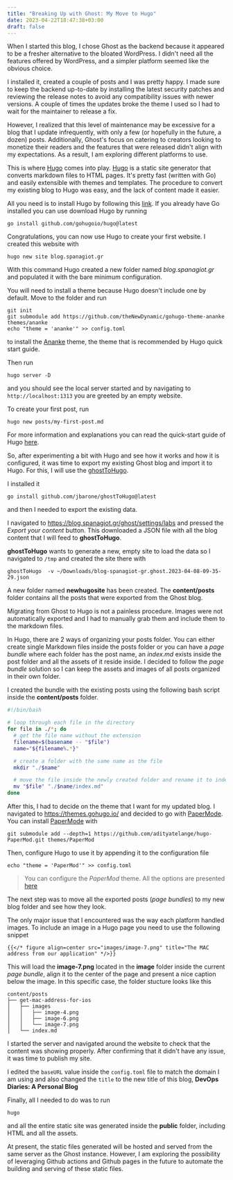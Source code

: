 ```yaml
---
title: "Breaking Up with Ghost: My Move to Hugo"
date: 2023-04-22T18:47:38+03:00
draft: false
---
```


When I started this blog, I chose Ghost as the backend because it appeared to be a fresher alternative to the bloated WordPress. I didn't need all the features offered by WordPress, and a simpler platform seemed like the obvious choice.


I installed it, created a couple of posts and I was pretty happy. I made sure to keep the backend up-to-date by installing the latest security patches and reviewing the release notes to avoid any compatibility issues with newer versions. A couple of times the updates broke the theme I used so I had to wait for the maintainer to release a fix.


However, I realized that this level of maintenance may be excessive for a blog that I update infrequently, with only a few (or hopefully in the future, a dozen) posts. Additionally, Ghost's focus on catering to creators looking to monetize their readers and the features that were released didn't align with my expectations. As a result, I am exploring different platforms to use.

This is where [Hugo](https://gohugo.io/) comes into play. [Hugo](https://gohugo.io/) is a static site generator that converts markdown files to HTML pages. It's pretty fast (written with Go) and easily extensible with themes and templates. The procedure to convert my existing blog to Hugo was easy, and the lack of content made it easier.

All you need is to install Hugo by following this [link](https://gohugo.io/installation/). If you already have Go installed you can use download Hugo by running
```
go install github.com/gohugoio/hugo@latest
```

Congratulations, you can now use Hugo to create your first website. I created this website with
```
hugo new site blog.spanagiot.gr
```

With this command Hugo created a new folder named *blog.spanagiot.gr* and populated it with the bare minimum configuration.

You will need to install a theme because Hugo doesn't include one by default. Move to the folder and run

```
git init
git submodule add https://github.com/theNewDynamic/gohugo-theme-ananke themes/ananke
echo "theme = 'ananke'" >> config.toml
```

to install the [Ananke](https://github.com/theNewDynamic/gohugo-theme-ananke) theme, the theme that is recommended by Hugo quick start guide.

Then run
```
hugo server -D
```

and you should see the local server started and by navigating to `http://localhost:1313` you are greeted by an empty website.

To create your first post, run
```
hugo new posts/my-first-post.md
```

For more information and explanations you can read the quick-start guide of Hugo [here](https://gohugo.io/getting-started/quick-start/).

So, after experimenting a bit with Hugo and see how it works and how it is configured, it was time to export my existing Ghost blog and import it to Hugo.
For this, I will use the [ghostToHugo](https://github.com/jbarone/ghostToHugo).

I installed it

```
go install github.com/jbarone/ghostToHugo@latest
```


and then I needed to export the existing data.

I navigated to https://blog.spanagiot.gr/ghost/settings/labs and pressed the *Export your content* button. This downloaded a JSON file with all the blog content that I will feed to **ghostToHugo**.

**ghostToHugo** wants to generate a new, empty site to load the data so I navigated to `/tmp` and created the site there with
```
ghostToHugo  -v ~/Downloads/blog-spanagiot-gr.ghost.2023-04-08-09-35-29.json
```

A new folder named **newhugosite** has been created. The **content/posts** folder contains all the posts that were exported from the Ghost blog.

Migrating from Ghost to Hugo is not a painless procedure. Images were not automatically exported and I had to manually grab them and include them to the markdown files.

In Hugo, there are 2 ways of organizing your posts folder. You can either create single Markdown files inside the posts folder or you can have a *page bundle* where each folder has the post name, an *index.md* exists inside the post folder and all the assets of it reside inside.
I decided to follow the *page bundle* solution so I can keep the assets and images of all posts organized in their own folder.

I created the bundle with the existing posts using the following bash script inside the **content/posts** folder.
```bash
#!/bin/bash

# loop through each file in the directory
for file in ./*; do
  # get the file name without the extension
  filename=$(basename -- "$file")
  name="${filename%.*}"

  # create a folder with the same name as the file
  mkdir "./$name"

  # move the file inside the newly created folder and rename it to index.md
  mv "$file" "./$name/index.md"
done
```

After this, I had to decide on the theme that I want for my updated blog. I navigated to https://themes.gohugo.io/ and decided to go with [PaperMode](https://adityatelange.github.io/hugo-PaperMod/).
You can install [PaperMode](https://adityatelange.github.io/hugo-PaperMod/) with

```
git submodule add --depth=1 https://github.com/adityatelange/hugo-PaperMod.git themes/PaperMod
```

Then, configure Hugo to use it by appending it to the configuration file 
```
echo "theme = 'PaperMod'" >> config.toml
```

> You can configure the *PaperMod* theme.
> All the options are presented [here](https://adityatelange.github.io/hugo-PaperMod/posts/papermod/papermod-features/)

The next step was to move all the exported posts (*page bundles*) to my new blog folder and see how they look.

The only major issue that I encountered was the way each platform handled images. To include an image in a Hugo page you need to use the following snippet
```
{{</* figure align=center src="images/image-7.png" title="The MAC address from our application" */>}}
```

This will load the **image-7.png** located in the **image** folder inside the current *page bundle*, align it to the center of the page and present a nice caption below the image. In this specific case, the folder stucture looks like this
```
content/posts
├── get-mac-address-for-ios
│   ├── images
│   │   ├── image-4.png
│   │   ├── image-6.png
│   │   └── image-7.png
│   └── index.md
```

I started the server and navigated around the website to check that the content was showing properly. After confirming that it didn't have any issue, it was time to publish my site.

I edited the `baseURL` value inside the `config.toml` file to match the domain I am using and also changed the `title` to the new title of this blog, **DevOps Diaries: A Personal Blog**

Finally, all I needed to do was to run
```
hugo
```

and all the entire static site was generated inside the **public** folder, including HTML and all the assets.

At present, the static files generated will be hosted and served from the same server as the Ghost instance. However, I am exploring the possibility of leveraging Github actions and Github pages in the future to automate the building and serving of these static files.